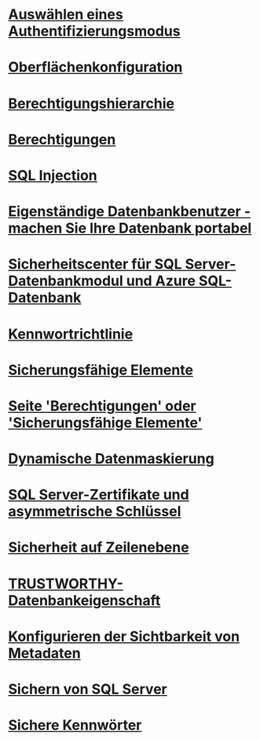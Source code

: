 # [Auswählen eines Authentifizierungsmodus](choose-an-authentication-mode.md)
# [Oberflächenkonfiguration](surface-area-configuration.md)
# [Berechtigungshierarchie](permissions-hierarchy-database-engine.md)
# [Berechtigungen](permissions-database-engine.md)
# [SQL Injection](sql-injection.md)
# [Eigenständige Datenbankbenutzer - machen Sie Ihre Datenbank portabel](contained-database-users-making-your-database-portable.md)
# [Sicherheitscenter für SQL Server-Datenbankmodul und Azure SQL-Datenbank](security-center-for-sql-server-database-engine-and-azure-sql-database.md)
# [Kennwortrichtlinie](password-policy.md)
# [Sicherungsfähige Elemente](securables.md)
# [Seite 'Berechtigungen' oder 'Sicherungsfähige Elemente'](permissions-or-securables-page.md)
# [Dynamische Datenmaskierung](dynamic-data-masking.md)
# [SQL Server-Zertifikate und asymmetrische Schlüssel](sql-server-certificates-and-asymmetric-keys.md)
# [Sicherheit auf Zeilenebene](row-level-security.md)
# [TRUSTWORTHY-Datenbankeigenschaft](trustworthy-database-property.md)
# [Konfigurieren der Sichtbarkeit von Metadaten](metadata-visibility-configuration.md)
# [Sichern von SQL Server](securing-sql-server.md)
# [Sichere Kennwörter](strong-passwords.md)
